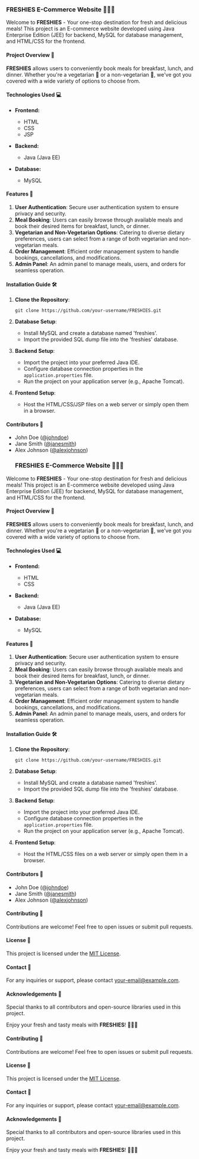 ### FRESHIES E-Commerce Website 🥗🍔🍳

Welcome to **FRESHIES** - Your one-stop destination for fresh and delicious meals! This project is an E-commerce website developed using Java Enterprise Edition (JEE) for backend, MySQL for database management, and HTML/CSS for the frontend.

#### Project Overview 📝
**FRESHIES** allows users to conveniently book meals for breakfast, lunch, and dinner. Whether you're a vegetarian 🥦 or a non-vegetarian 🍗, we've got you covered with a wide variety of options to choose from.

#### Technologies Used 💻
- **Frontend:**
  - HTML
  - CSS
  - JSP

- **Backend:**
  - Java (Java EE)

- **Database:**
  - MySQL

#### Features 🌟
1. **User Authentication**: Secure user authentication system to ensure privacy and security.
2. **Meal Booking**: Users can easily browse through available meals and book their desired items for breakfast, lunch, or dinner.
3. **Vegetarian and Non-Vegetarian Options**: Catering to diverse dietary preferences, users can select from a range of both vegetarian and non-vegetarian meals.
4. **Order Management**: Efficient order management system to handle bookings, cancellations, and modifications.
5. **Admin Panel**: An admin panel to manage meals, users, and orders for seamless operation.

#### Installation Guide 🛠️
1. **Clone the Repository**: 
   ```
   git clone https://github.com/your-username/FRESHIES.git
   ```
2. **Database Setup**:
   - Install MySQL and create a database named 'freshies'.
   - Import the provided SQL dump file into the 'freshies' database.
   
3. **Backend Setup**:
   - Import the project into your preferred Java IDE.
   - Configure database connection properties in the `application.properties` file.
   - Run the project on your application server (e.g., Apache Tomcat).

4. **Frontend Setup**:
   - Host the HTML/CSS/JSP files on a web server or simply open them in a browser.

#### Contributors 🙌
- John Doe ([@johndoe](https://github.com/johndoe))
- Jane Smith ([@janesmith](https://github.com/janesmith))
- Alex Johnson ([@alexjohnson](https://github.com/alexjohnson))
  ### FRESHIES E-Commerce Website 🥗🍔🍳

Welcome to **FRESHIES** - Your one-stop destination for fresh and delicious meals! This project is an E-commerce website developed using Java Enterprise Edition (JEE) for backend, MySQL for database management, and HTML/CSS for the frontend.

#### Project Overview 📝
**FRESHIES** allows users to conveniently book meals for breakfast, lunch, and dinner. Whether you're a vegetarian 🥦 or a non-vegetarian 🍗, we've got you covered with a wide variety of options to choose from.

#### Technologies Used 💻
- **Frontend:**
  - HTML
  - CSS

- **Backend:**
  - Java (Java EE)

- **Database:**
  - MySQL

#### Features 🌟
1. **User Authentication**: Secure user authentication system to ensure privacy and security.
2. **Meal Booking**: Users can easily browse through available meals and book their desired items for breakfast, lunch, or dinner.
3. **Vegetarian and Non-Vegetarian Options**: Catering to diverse dietary preferences, users can select from a range of both vegetarian and non-vegetarian meals.
4. **Order Management**: Efficient order management system to handle bookings, cancellations, and modifications.
5. **Admin Panel**: An admin panel to manage meals, users, and orders for seamless operation.

#### Installation Guide 🛠️
1. **Clone the Repository**: 
   ```
   git clone https://github.com/your-username/FRESHIES.git
   ```
2. **Database Setup**:
   - Install MySQL and create a database named 'freshies'.
   - Import the provided SQL dump file into the 'freshies' database.
   
3. **Backend Setup**:
   - Import the project into your preferred Java IDE.
   - Configure database connection properties in the `application.properties` file.
   - Run the project on your application server (e.g., Apache Tomcat).

4. **Frontend Setup**:
   - Host the HTML/CSS files on a web server or simply open them in a browser.

#### Contributors 🙌
- John Doe ([@johndoe](https://github.com/johndoe))
- Jane Smith ([@janesmith](https://github.com/janesmith))
- Alex Johnson ([@alexjohnson](https://github.com/alexjohnson))

#### Contributing 🤝
Contributions are welcome! Feel free to open issues or submit pull requests.

#### License 📜
This project is licensed under the [MIT License](LICENSE).

#### Contact 📧
For any inquiries or support, please contact [your-email@example.com](mailto:your-email@example.com).

#### Acknowledgements 🙏
Special thanks to all contributors and open-source libraries used in this project.

Enjoy your fresh and tasty meals with **FRESHIES**! 🌱🍲🍖
#### Contributing 🤝
Contributions are welcome! Feel free to open issues or submit pull requests.

#### License 📜
This project is licensed under the [MIT License](LICENSE).

#### Contact 📧
For any inquiries or support, please contact [your-email@example.com](mailto:your-email@example.com).

#### Acknowledgements 🙏
Special thanks to all contributors and open-source libraries used in this project.

Enjoy your fresh and tasty meals with **FRESHIES**! 🌱🍲🍖
